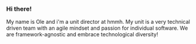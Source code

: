 ### Hi there!
My name is Ole and i'm a unit director at hmmh. My unit is a very technical driven team with an agile mindset and passion for individual software. We are framework-agnostic and embrace technological diversity!


<!--
**OleBehrens/OleBehrens** is a ✨ _special_ ✨ repository because its `README.md` (this file) appears on your GitHub profile.

Here are some ideas to get you started:

- 🔭 I’m currently working on ...
- 🌱 I’m currently learning ...
- 👯 I’m looking to collaborate on ...
- 🤔 I’m looking for help with ...
- 💬 Ask me about ...
- 📫 How to reach me: ...
- 😄 Pronouns: ...
- ⚡ Fun fact: ...
-->
